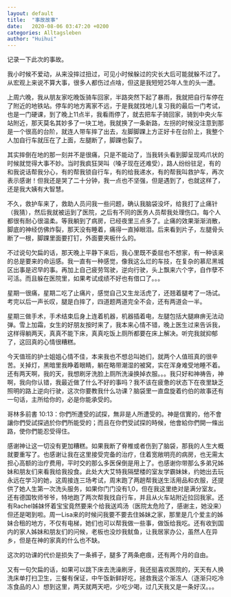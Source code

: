 ```yaml
---
layout: default
title:  "事故故事"
date:   2020-08-06 03:47:20 +0200
categories: Alltagsleben
author: "Huihui"
---
```

记录一下此次的事故。

我小时候不爱动，从来没摔过扭过，可见小时候躲过的灾长大后可能就躲不过了。从宏观上来说不算大事，很多人都伤过点啥，但这是我短短25年人生的头一遭。

上周六晚，我从朋友家吃晚饭骑车回家，半路突然下起了暴雨，我就把自行车停在了附近的地铁站。停车的地方离家不远，于是我就找地儿复习我的最后一门考试，也是一门硬课，到了晚上11点半，我看雨停了，就去把车子骑回家，骑到中央火车站附近，那天莫名其妙多了一块工地，我就换了一条新路，左拐的时候没注意到那是一个很高的台阶，就连人带车摔了出去，左脚脚踝上方正好卡在台阶上，我整个人加自行车就压在了上面，左腿断了，脚踝也裂了。

其实摔倒在地的那一刻并不是很痛，只是不能动了，当我转头看到脚呈现鸡爪状的时候就觉得大事不妙。当时我疯狂哭叫（嗓子现在还难受），路人纷纷驻足，有的和我说话帮我分心，有的帮我锁自行车，有的给我递水，有的帮我叫救护车，再次表示感谢！但我还是哭了二十分钟，我一点也不坚强，但是遇到了，也就这样了，还是我大姨有大智慧。

不久，救护车来了，救助人员问我一些问题，确认我脑袋没坏，给我打了止痛针（我猜），然后我就被运到了医院，之后有不同的医务人员帮我处理伤口。每个人都很有耐心很温柔。等我躺到了病房，已经夜里三点多了。止痛的效果渐渐消散，脚底的神经仿佛炸裂，那天没有睡着，痛得一直掉眼泪。后来看到片子，左腿骨头断了一根，脚踝里面要打钉，外面要夹板什么的。

不过说句欠扁的话，那天晚上平静下来后，我心里既不委屈也不想家，有一种该来的总是要来的命运感。我一直有一种感觉，像我这么烂的车技，在复杂的慕尼黑城区出事是迟早的事。再加上自己疲劳驾驶，逆向行驶，头上飘来六个字，自作孽不可活。而且躲在医院里，如果考试成绩不好也有借口了。。。

星期一很痛，星期二吃了止痛片，感觉自己又生龙活虎了，还翘着腿考了一场试。考完以后一声长叹，腿是白摔了，四道题两道完全不会，还有两道会一半。

星期三做手术，手术结束后身上连着机器，机器插着电，左腿包括大腿麻痹无法动弹。雪上加霜，女生的好朋友按时来了，我本来心情不错，晚上医生过来告诉我，这样得躺两天，真真不能下床，真真吃饭上厕所都要在床上解决。听完我就抑郁了，这回真的心情很糟糕。

今天值班的护士姐姐心情不佳，本来我也不想总叫她们，就两个人值班真的很辛苦。关掉灯，黑暗里我睁着眼睛，躺在略带潮湿的被窝，实在浑身难受地睡不着。还有两天啊，我的天，我想刷牙洗脸上厕所洗澡换掉衣服。。。我只好和神祷告，神啊，我向你认错，我最近做了什么不好的事吗？我不该在疲惫的状态下在夜里缺乏照明的路上逆向行驶，这次你要教我什么功课？脑袋里一直盘旋着约伯的故事还有一句话，主所给你的，必是你能承受的。

哥林多前書 10:13：你們所遭受的試探，無非是人所遭受的。神是信實的，他不會讓你們受試探過於你們所能受的；而且在你們受試探的時候，他會給你們開一條出路，使你們能忍受得住。

感谢神让这一切没有更加糟糕。如果我断了脊椎或者伤到了脑袋，那我的人生大概就要重写了。也感谢让我在这里接受完备的治疗，住着宽敞明亮的病房，也无需太担心高额的治疗费用，平时交的那么多医保倒是用上了。也感谢你带那么多弟兄姊妹和朋友们来看我给我投食。此处大大艾特我隔壁楼的室友学霸妹妹，约她出去玩永远在学习的她，这周接连三场考试，周末跑了两趟帮我送生活用品和衣服，还提供了她人生第一次洗头服务，如果你门门没有1,0，但在我这里绝对是满分室友。还有德国牧师爷爷，特地跑了两次帮我找自行车，并且从火车站附近拉回我家。还有Rachel姊妹怀着宝宝竟然要来个给我送鸡汤（医院太危险了，感谢主，她没来）但还是喝到啦。周一Lisa来的时候问我要不要去住姊妹之家，那里是几个爱主的姊妹合租的地方，不仅有电梯，她们也可以帮我做一些事，做饭给我吃。还有收到国内的家人姊妹和朋友们的问候，老板也没炒我鱿鱼，让我居家办公，虽然人在异乡，但是在神的家真的什么也不缺。

这次的功课的代价是损失了一条裤子，腿多了两条疤痕，还有两个月的自由。

又有一句欠扁的话，如果可以跳下床去洗澡刷牙，我还挺喜欢医院的，天天有人换洗床单打扫卫生，三餐有保证，中午饭新鲜好吃，拯救我这个渐冻人（逐渐只吃冷冻食品的人）想到这里，两天就两天吧，少吃少喝，过几天我又是一条好汉。。。

